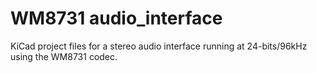 # WM8731 audio_interface

KiCad project files for a stereo audio interface running at 24-bits/96kHz using the WM8731 codec.
